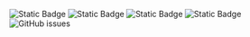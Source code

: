 ![Static Badge](https://img.shields.io/badge/blacklists-60-000000) ![Static Badge](https://img.shields.io/badge/blacklisted-2693724-cc0000) ![Static Badge](https://img.shields.io/badge/whitelisted-2245-00CC00) ![Static Badge](https://img.shields.io/badge/streaming_blacklist-28107-000000) ![GitHub issues](https://img.shields.io/github/issues/fabriziosalmi/blacklists)
